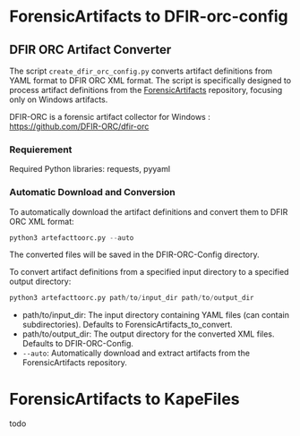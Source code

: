 # ForensicArtifacts to DFIR-orc-config
## DFIR ORC Artifact Converter
The script `create_dfir_orc_config.py` converts artifact definitions from YAML format to DFIR ORC XML format. The script is specifically designed to process artifact definitions from the [ForensicArtifacts](https://github.com/ForensicArtifacts/artifacts) repository, focusing only on Windows artifacts.

DFIR-ORC is a forensic artifact collector for Windows : https://github.com/DFIR-ORC/dfir-orc

### Requierement
Required Python libraries: requests, pyyaml


### Automatic Download and Conversion
To automatically download the artifact definitions and convert them to DFIR ORC XML format:
```python
python3 artefacttoorc.py --auto
```
The converted files will be saved in the DFIR-ORC-Config directory.

To convert artifact definitions from a specified input directory to a specified output directory:
```python
python3 artefacttoorc.py path/to/input_dir path/to/output_dir
```

- path/to/input_dir: The input directory containing YAML files (can contain subdirectories). Defaults to ForensicArtifacts_to_convert.
- path/to/output_dir: The output directory for the converted XML files. Defaults to DFIR-ORC-Config.
- `--auto`: Automatically download and extract artifacts from the ForensicArtifacts repository.

# ForensicArtifacts to KapeFiles

todo
